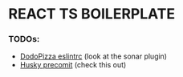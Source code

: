 # REACT TS BOILERPLATE

### TODOs:

* [DodoPizza eslintrc](https://gist.github.com/BoresXP/e404f16a0e153eeb6ce15ce06848f36e) (look at the sonar plugin)
* [Husky precomit](https://alexi_be3.hashnode.dev/adding-eslint-to-webpack-with-react-and-typescript-cjyeydqb6000x19s1nh0fei12) (check this out)
